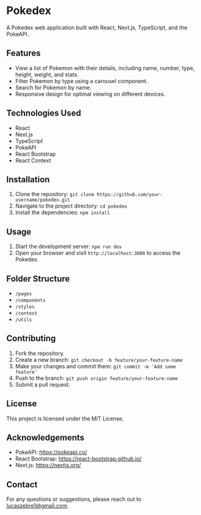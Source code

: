 # Pokedex

A Pokedex web application built with React, Next.js, TypeScript, and the PokeAPI.

## Features

- View a list of Pokemon with their details, including name, number, type, height, weight, and stats.
- Filter Pokemon by type using a carousel component.
- Search for Pokemon by name.
- Responsive design for optimal viewing on different devices.

## Technologies Used

- React
- Next.js
- TypeScript
- PokeAPI
- React Bootstrap
- React Context

## Installation

1. Clone the repository: `git clone https://github.com/your-username/pokedex.git`
2. Navigate to the project directory: `cd pokedex`
3. Install the dependencies: `npm install`

## Usage

1. Start the development server: `npm run dev`
2. Open your browser and visit `http://localhost:3000` to access the Pokedex.

## Folder Structure

- `/pages`
- `/components`
- `/styles`
- `/context`
- `/utils`

## Contributing

1. Fork the repository.
2. Create a new branch: `git checkout -b feature/your-feature-name`
3. Make your changes and commit them: `git commit -m 'Add some feature'`
4. Push to the branch: `git push origin feature/your-feature-name`
5. Submit a pull request.

## License

This project is licensed under the MIT License.

## Acknowledgements

- PokeAPI: https://pokeapi.co/
- React Bootstrap: https://react-bootstrap.github.io/
- Next.js: https://nextjs.org/

## Contact

For any questions or suggestions, please reach out to lucaszebre1@gmail.com.
